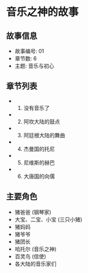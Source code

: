 # 音乐之神的故事

## 故事信息
- 故事编号: 01
- 章节数: 6
- 主题: 音乐与初心

## 章节列表
- 01. 没有音乐了
- 02. 阿坎大陆的鼓点
- 03. 阿廷根大陆的舞曲
- 04. 杰曼国的托尼
- 05. 尼维斯的赫巴
- 06. 大唐国的向儒

## 主要角色
- 猪爸爸 (钢琴家)
- 大宝、二宝、小宝 (三只小猪)
- 猪妈妈
- 猪爷爷
- 猪团长
- 哈托尔 (音乐之神)
- 百灵鸟 (信使)
- 各大陆的音乐家们